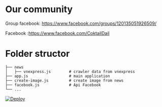 # Our community
Group facebook: https://www.facebook.com/groups/120135051926509/

Facebook :https://www.facebook.com/CoktailDail
# Folder structor
```
├── news                    
│   ├── vnexpress.js        # crawler data from vnexpress
├── app.js                  # main application
├── create-image.js         # create image from news
├── facebook.js             # Api Facebook
└── ...
```
[![Deploy](https://www.herokucdn.com/deploy/button.svg)](https://heroku.com/deploy?template=https://github.com/gadola/bot-up-fb.git)
